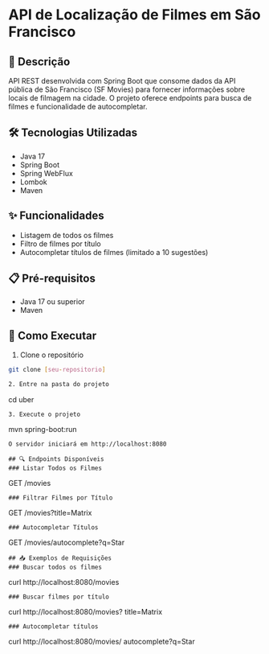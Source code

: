 # API de Localização de Filmes em São Francisco

## 📝 Descrição
API REST desenvolvida com Spring Boot que consome dados da API pública de São Francisco (SF Movies) para fornecer informações sobre locais de filmagem na cidade. O projeto oferece endpoints para busca de filmes e funcionalidade de autocompletar.

## 🛠️ Tecnologias Utilizadas
- Java 17
- Spring Boot
- Spring WebFlux
- Lombok
- Maven

## ✨ Funcionalidades
- Listagem de todos os filmes
- Filtro de filmes por título
- Autocompletar títulos de filmes (limitado a 10 sugestões)

## 📋 Pré-requisitos
- Java 17 ou superior
- Maven

## 🚀 Como Executar

1. Clone o repositório
```bash
git clone [seu-repositorio]

2. Entre na pasta do projeto
```
cd uber
```
3. Execute o projeto
```
mvn spring-boot:run
```
O servidor iniciará em http://localhost:8080

## 🔍 Endpoints Disponíveis
### Listar Todos os Filmes
```
GET /movies
```
### Filtrar Filmes por Título
```
GET /movies?title=Matrix
```
### Autocompletar Títulos
```
GET /movies/autocomplete?q=Star
```
## 📥 Exemplos de Requisições
### Buscar todos os filmes
```
curl http://localhost:8080/movies
```
### Buscar filmes por título
```
curl http://localhost:8080/movies?
title=Matrix
```
### Autocompletar títulos
```
curl http://localhost:8080/movies/
autocomplete?q=Star
```